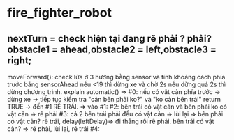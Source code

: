 # fire_fighter_robot
nextTurn = check hiện tại đang rẽ phải ? phải? <br />
<space>obstacle1 = ahead,obstacle2 = left,obstacle3 = right;<space>
---
<space>moveForward(): check lửa ở 3 hướng bằng sensor và tính khoảng cách phía trước bằng sensorAhead nếu <19 thì dừng xe và chờ 2s nếu dừng quá 2s thì dừng chương trình.<space>
<space>explain automatic()<space> 
<space>=> #0: nếu có vật cản phía trước -> dừng xe -> tiếp tục kiểm tra "cản bên phải ko?" và "ko cản bên trái" return TRUE -> đến #1 RẼ TRÁI.<space>
=> vào #1: 
<space>#2: bên trái có vật cản và bên phải ko có vật cản => rẽ phải<space>
<space>#3: cả 2 bên trái phải đều có vật cản => lùi lại => bên phải có vật cản? rẽ trái, delay(leftDelay)=> đi thẳng rồi rẽ phải.
bên trái có vật cản? => rẽ phải, lùi lại, rẽ trái<space>
<space>#4:<space>

